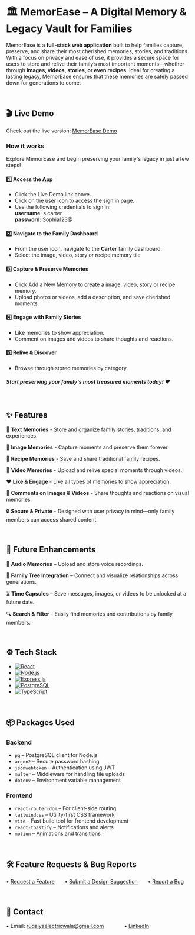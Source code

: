 

# 🏛️ MemorEase – A Digital Memory & Legacy Vault for Families

MemorEase is a **full-stack web application** built to help families capture, preserve, and share their most cherished memories, stories, and traditions. With a focus on privacy and ease of use, it provides a secure space for users to store and relive their family’s most important moments—whether through **images, videos, stories, or even recipes**. Ideal for creating a lasting legacy, MemorEase ensures that these memories are safely passed down for generations to come.

&nbsp;
## 🎬 Live Demo
Check out the live version: [MemorEase Demo](http://github.com/ruqaiyae/MemorEase#:~:text=ec2%2D18%2D119%2D39%2D165.us%2Deast%2D2.compute.amazonaws.com/)

### How it works
Explore MemorEase and begin preserving your family's legacy in just a few steps!

#### 1️⃣ Access the App
- Click the Live Demo link above.
- Click on the user icon to access the sign in page.
- Use the following credentials to sign in: \
    **username**: s.carter \
    **password**: Sophia123@

#### 2️⃣ Navigate to the Family Dashboard
- From the user icon, navigate to the **Carter** family dashboard.
- Select the image, video, story or recipe memory tile

#### 3️⃣ Capture & Preserve Memories
- Click Add a New Memory to create a image, video, story or recipe memory.
- Upload photos or videos, add a description, and save cherished moments.

#### 4️⃣ Engage with Family Stories
- Like memories to show appreciation.
- Comment on images and videos to share thoughts and reactions.

#### 5️⃣ Relive & Discover
- Browse through stored memories by category.

##### Start preserving your family's most treasured moments today! ❤️

&nbsp;
## ✨ Features
📖 **Text Memories** - Store and organize family stories, traditions, and experiences.

📸 **Image Memories** - Capture moments and preserve them forever.

🍲 **Recipe Memories** - Save and share traditional family recipes.

🎥 **Video Memories** - Upload and relive special moments through videos.

❤️ **Like & Engage** - Like all types of memories to show appreciation.

💬 **Comments on Images & Videos** - Share thoughts and reactions on visual memories.

🔒 **Secure & Private** - Designed with user privacy in mind—only family members can access shared content.

&nbsp;
## 🚀 Future Enhancements
🎵 **Audio Memories** – Upload and store voice recordings.

🌳 **Family Tree Integration** – Connect and visualize relationships across generations.

⏳ **Time Capsules** – Save messages, images, or videos to be unlocked at a future date.

🔍 **Search & Filter** – Easily find memories and contributions by family members.

&nbsp;
## ⚙️ Tech Stack
- [![React][react-img]](https://react.dev/)
- [![Node.js][nodejs-img]](https://nodejs.org/)
- [![Express.js][express-img]](https://expressjs.com/)
- [![PostgreSQL][postgres-img]](https://www.postgresql.org/)
- [![TypeScript][typescript-img]](https://www.typescriptlang.org/)

<!-- Image References -->
[react-img]: https://img.shields.io/badge/React-000?style=for-the-badge&logo=react&logoColor=61DAFB
[nodejs-img]: https://img.shields.io/badge/Node.js-68A063?style=for-the-badge&logo=node.js&logoColor=white
[express-img]: https://img.shields.io/badge/Express.js-444?style=for-the-badge&logo=express&logoColor=white
[postgres-img]: https://img.shields.io/badge/PostgreSQL-336791?style=for-the-badge&logo=postgresql&logoColor=white
[typescript-img]: https://img.shields.io/badge/TypeScript-3178C6?style=for-the-badge&logo=typescript&logoColor=white

&nbsp;
## 📦 Packages Used
### Backend
- `pg` – PostgreSQL client for Node.js
- `argon2` – Secure password hashing
- `jsonwebtoken` – Authentication using JWT
- `multer` – Middleware for handling file uploads
- `dotenv` – Environment variable management

### Frontend
- `react-router-dom` – For client-side routing
- `tailwindcss` – Utility-first CSS framework
- `vite` – Fast build tool for frontend development
- `react-toastify` – Notifications and alerts
- `motion` – Animations and transitions

&nbsp;
## 🛠 Feature Requests & Bug Reports
• [Request a Feature](https://github.com/ruqaiyae/MemorEase/issues/new?template=new-feature.md) 
&nbsp;&nbsp;&nbsp;&nbsp;&nbsp;&nbsp;• [Submit a Design Suggestion](https://github.com/ruqaiyae/MemorEase/issues/new?template=design-update.md) 
&nbsp;&nbsp;&nbsp;&nbsp;&nbsp;&nbsp;• [Report a Bug](https://github.com/ruqaiyae/MemorEase/issues/new?template=bug-fix.md)

&nbsp;
## 📩 Contact
• Email: ruqaiyaelectricwala@gmail.com &nbsp;&nbsp;&nbsp;&nbsp;&nbsp;&nbsp;&nbsp;&nbsp;&nbsp;&nbsp;&nbsp;&nbsp;
• [LinkedIn](https://www.linkedin.com/in/ruqaiya-electricwala")

&nbsp;

